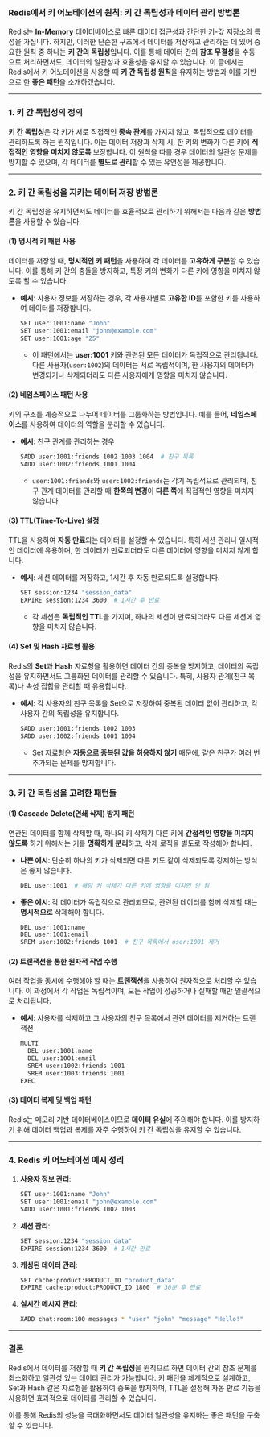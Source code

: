 ### Redis에서 키 어노테이션의 원칙: 키 간 독립성과 데이터 관리 방법론

Redis는 **In-Memory** 데이터베이스로 빠른 데이터 접근성과 간단한 키-값 저장소의 특성을 가집니다. 하지만, 이러한 단순한 구조에서 데이터를 저장하고 관리하는 데 있어 중요한 원칙 중 하나는 **키 간의 독립성**입니다. 이를 통해 데이터 간의 **참조 무결성**을 수동으로 처리하면서도, 데이터의 일관성과 효율성을 유지할 수 있습니다. 이 글에서는 Redis에서 키 어노테이션을 사용할 때 **키 간 독립성 원칙**을 유지하는 방법과 이를 기반으로 한 **좋은 패턴**을 소개하겠습니다.

---

### 1. 키 간 독립성의 정의

**키 간 독립성**은 각 키가 서로 직접적인 **종속 관계**를 가지지 않고, 독립적으로 데이터를 관리하도록 하는 원칙입니다. 이는 데이터 저장과 삭제 시, 한 키의 변화가 다른 키에 **직접적인 영향을 미치지 않도록** 보장합니다. 이 원칙을 따를 경우 데이터의 일관성 문제를 방지할 수 있으며, 각 데이터를 **별도로 관리**할 수 있는 유연성을 제공합니다.

---

### 2. 키 간 독립성을 지키는 데이터 저장 방법론

키 간 독립성을 유지하면서도 데이터를 효율적으로 관리하기 위해서는 다음과 같은 **방법론**을 사용할 수 있습니다.

#### (1) **명시적 키 패턴 사용**

데이터를 저장할 때, **명시적인 키 패턴**을 사용하여 각 데이터를 **고유하게 구분**할 수 있습니다. 이를 통해 키 간의 충돌을 방지하고, 특정 키의 변화가 다른 키에 영향을 미치지 않도록 할 수 있습니다.

- **예시**: 사용자 정보를 저장하는 경우, 각 사용자별로 **고유한 ID**를 포함한 키를 사용하여 데이터를 저장합니다.

  ```bash
  SET user:1001:name "John"
  SET user:1001:email "john@example.com"
  SET user:1001:age "25"
  ```

  - 이 패턴에서는 **user:1001** 키와 관련된 모든 데이터가 독립적으로 관리됩니다. 다른 사용자(`user:1002`)의 데이터는 서로 독립적이며, 한 사용자의 데이터가 변경되거나 삭제되더라도 다른 사용자에게 영향을 미치지 않습니다.

#### (2) **네임스페이스 패턴 사용**

키의 구조를 계층적으로 나누어 데이터를 그룹화하는 방법입니다. 예를 들어, **네임스페이스**를 사용하여 데이터의 역할을 분리할 수 있습니다.

- **예시**: 친구 관계를 관리하는 경우

  ```bash
  SADD user:1001:friends 1002 1003 1004  # 친구 목록
  SADD user:1002:friends 1001 1004
  ```

  - `user:1001:friends`와 `user:1002:friends`는 각기 독립적으로 관리되며, 친구 관계 데이터를 관리할 때 **한쪽의 변경**이 **다른 쪽**에 직접적인 영향을 미치지 않습니다.

#### (3) **TTL(Time-To-Live) 설정**

TTL을 사용하여 **자동 만료**되는 데이터를 설정할 수 있습니다. 특히 세션 관리나 일시적인 데이터에 유용하며, 한 데이터가 만료되더라도 다른 데이터에 영향을 미치지 않게 합니다.

- **예시**: 세션 데이터를 저장하고, 1시간 후 자동 만료되도록 설정합니다.

  ```bash
  SET session:1234 "session_data"
  EXPIRE session:1234 3600  # 1시간 후 만료
  ```

  - 각 세션은 **독립적인 TTL**을 가지며, 하나의 세션이 만료되더라도 다른 세션에 영향을 미치지 않습니다.

#### (4) **Set 및 Hash 자료형 활용**

Redis의 **Set**과 **Hash** 자료형을 활용하면 데이터 간의 중복을 방지하고, 데이터의 독립성을 유지하면서도 그룹화된 데이터를 관리할 수 있습니다. 특히, 사용자 관계(친구 목록)나 속성 집합을 관리할 때 유용합니다.

- **예시**: 각 사용자의 친구 목록을 Set으로 저장하여 중복된 데이터 없이 관리하고, 각 사용자 간의 독립성을 유지합니다.

  ```bash
  SADD user:1001:friends 1002 1003
  SADD user:1002:friends 1001 1004
  ```

  - Set 자료형은 **자동으로 중복된 값을 허용하지 않기** 때문에, 같은 친구가 여러 번 추가되는 문제를 방지합니다.

---

### 3. 키 간 독립성을 고려한 패턴들

#### (1) **Cascade Delete(연쇄 삭제)** 방지 패턴

연관된 데이터를 함께 삭제할 때, 하나의 키 삭제가 다른 키에 **간접적인 영향을 미치지 않도록** 하기 위해서는 키를 **명확하게 분리**하고, 삭제 로직을 별도로 작성해야 합니다.

- **나쁜 예시**: 단순히 하나의 키가 삭제되면 다른 키도 같이 삭제되도록 강제하는 방식은 좋지 않습니다.

  ```bash
  DEL user:1001  # 해당 키 삭제가 다른 키에 영향을 미치면 안 됨
  ```

- **좋은 예시**: 각 데이터가 독립적으로 관리되므로, 관련된 데이터를 함께 삭제할 때는 **명시적으로** 삭제해야 합니다.
  ```bash
  DEL user:1001:name
  DEL user:1001:email
  SREM user:1002:friends 1001  # 친구 목록에서 user:1001 제거
  ```

#### (2) **트랜잭션을 통한 원자적 작업 수행**

여러 작업을 동시에 수행해야 할 때는 **트랜잭션**을 사용하여 원자적으로 처리할 수 있습니다. 이 과정에서 각 작업은 독립적이며, 모든 작업이 성공하거나 실패할 때만 일괄적으로 처리됩니다.

- **예시**: 사용자를 삭제하고 그 사용자의 친구 목록에서 관련 데이터를 제거하는 트랜잭션
  ```bash
  MULTI
    DEL user:1001:name
    DEL user:1001:email
    SREM user:1002:friends 1001
    SREM user:1003:friends 1001
  EXEC
  ```

#### (3) **데이터 복제 및 백업 패턴**

Redis는 메모리 기반 데이터베이스이므로 **데이터 유실**에 주의해야 합니다. 이를 방지하기 위해 데이터 백업과 복제를 자주 수행하여 키 간 독립성을 유지할 수 있습니다.

---

### 4. Redis 키 어노테이션 예시 정리

1. **사용자 정보 관리**:

   ```bash
   SET user:1001:name "John"
   SET user:1001:email "john@example.com"
   SADD user:1001:friends 1002 1003
   ```

2. **세션 관리**:

   ```bash
   SET session:1234 "session_data"
   EXPIRE session:1234 3600  # 1시간 만료
   ```

3. **캐싱된 데이터 관리**:

   ```bash
   SET cache:product:PRODUCT_ID "product_data"
   EXPIRE cache:product:PRODUCT_ID 1800  # 30분 후 만료
   ```

4. **실시간 메시지 관리**:
   ```bash
   XADD chat:room:100 messages * "user" "john" "message" "Hello!"
   ```

---

### 결론

Redis에서 데이터를 저장할 때 **키 간 독립성**을 원칙으로 하면 데이터 간의 참조 문제를 최소화하고 일관성 있는 데이터 관리가 가능합니다. 키 패턴을 체계적으로 설계하고, Set과 Hash 같은 자료형을 활용하여 중복을 방지하며, TTL을 설정해 자동 만료 기능을 사용하면 효과적으로 데이터를 관리할 수 있습니다.

이를 통해 Redis의 성능을 극대화하면서도 데이터 일관성을 유지하는 좋은 패턴을 구축할 수 있습니다.

